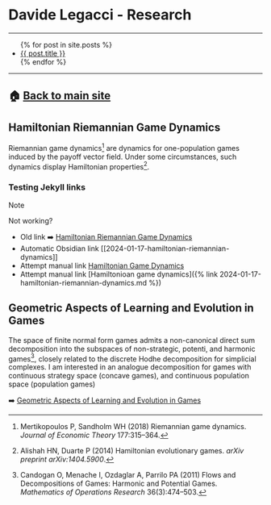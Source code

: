 # Davide Legacci - Research

---

<!-- WRONG <ul> {% for post in site.posts %} <li> <a href="Research{{ post.url }}">{{ post.title }}</a> </li> {% endfor %} </ul> -->

<!-- WRONG <ul> {% for post in site.posts %} <li> <a href="{{ post.url }}">{{ post.title }}</a> </li> {% endfor %} </ul> -->

<!-- OK BUT HARDCODED <ul> {% for post in site.posts %} <li> <a href="/Research{{ post.url }}">{{ post.title }}</a> </li> {% endfor %} </ul> -->

<!-- BEST -->
<ul> {% for post in site.posts %} <li> <a href=".{{ post.url }}">{{ post.title }}</a> </li> {% endfor %} </ul>
<!-- END BEST -->

<!-- WRONG <ul> {% for post in site.posts %} <li> <a href="./Research{{ post.url }}">{{ post.title }}</a> </li> {% endfor %} </ul> -->

---

## 🏠 [Back to main site](https://davidelegacci.it/)

## Hamiltonian Riemannian Game Dynamics
Riemannian game dynamics[^mert] are dynamics for one-population games induced by the payoff vector field. Under some circumstances, such dynamics display Hamiltonian properties[^ali].

### Testing Jekyll links
>[!Note]
>Not working?

- Old link
➡️ [Hamiltonian Riemannian Game Dynamics](./hamiltonian/hamiltonian_riemannian_dynamics.md)
- Automatic Obsidian link
[[2024-01-17-hamiltonian-riemannian-dynamics]]
- Attempt manual link [Hamiltonian Game Dynamics](./_posts/2024-01-17-hamiltonian-riemannian-dynamics.md)
- Attempt manual link [Hamiltonioan game dynamics]({% link 2024-01-17-hamiltonian-riemannian-dynamics.md %})

## Geometric Aspects of Learning and Evolution in Games
The space of finite normal form games admits a non-canonical direct sum decomposition into the subspaces of non-strategic, potenti, and harmonic games[^can], closely related to the discrete Hodhe decomposition for simplicial complexes. I am interested in an analogue decomposition for games with continuous strategy space (concave games), and continuous population space (population games)

➡️ [Geometric Aspects of Learning and Evolution in Games](./learning/geometry_learning.md)

[^ali]: Alishah HN, Duarte P (2014) Hamiltonian evolutionary games. _arXiv preprint arXiv:1404.5900_.
[^mert]: Mertikopoulos P, Sandholm WH (2018) Riemannian game dynamics. _Journal of Economic Theory_ 177:315–364.
[^can]: Candogan O, Menache I, Ozdaglar A, Parrilo PA (2011) Flows and Decompositions of Games: Harmonic and Potential Games. _Mathematics of Operations Research_ 36(3):474–503.